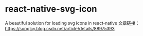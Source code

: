 # react-native-svg-icon
A beautiful solution for loading svg icons in react-native
文章链接：https://songlcy.blog.csdn.net/article/details/88975393
